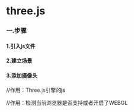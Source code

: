 # three.js
### 一.步骤 ###
#### 1.引入js文件 ####
#### 2.建立场景 ####
#### 3.添加摄像头 ####

//作用：Three.js引擎的js
<script src="js/three.js"></script>

//作用：检测当前浏览器是否支持或者开启了WEBGL
<script src="js/Detector.js">/script>

//作用：监控代码的性能
<script src="js/Stats.js">/script>

//作用：控制鼠标旋转缩放
<script src="js/OrbitControls.js">/script>



